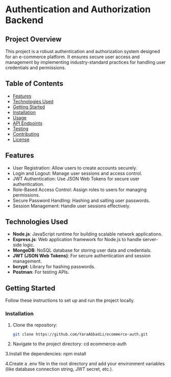 # Authentication and Authorization Backend

## Project Overview

This project is a robust authentication and authorization system designed for an e-commerce platform. It ensures secure user access and management by implementing industry-standard practices for handling user credentials and permissions.

## Table of Contents

- [Features](#features)
- [Technologies Used](#technologies-used)
- [Getting Started](#getting-started)
- [Installation](#installation)
- [Usage](#usage)
- [API Endpoints](#api-endpoints)
- [Testing](#testing)
- [Contributing](#contributing)
- [License](#license)

## Features

- User Registration: Allow users to create accounts securely.
- Login and Logout: Manage user sessions and access control.
- JWT Authentication: Use JSON Web Tokens for secure user authentication.
- Role-Based Access Control: Assign roles to users for managing permissions.
- Secure Password Handling: Hashing and salting user passwords.
- Session Management: Handle user sessions effectively.

## Technologies Used

- **Node.js**: JavaScript runtime for building scalable network applications.
- **Express.js**: Web application framework for Node.js to handle server-side logic.
- **MongoDB**: NoSQL database for storing user data and credentials.
- **JWT (JSON Web Tokens)**: For secure authentication and session management.
- **bcrypt**: Library for hashing passwords.
- **Postman**: For testing APIs.

## Getting Started

Follow these instructions to set up and run the project locally.

### Installation

1. Clone the repository:

   ```bash
   git clone https://github.com/YaraAbbadii/ecommerce-auth.git

2. Navigate to the project directory:
cd ecommerce-auth
   
3.Install the dependencies:
npm install

4.Create a .env file in the root directory and add your environment variables (like database connection string, JWT secret, etc.).


